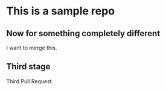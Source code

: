 This is a sample repo
=====================

Now for something completely different
--------------------------------------

I want to merge this.

Third stage
-----------

Third Pull Request

